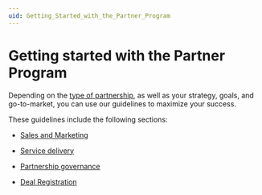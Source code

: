 ```yaml
---
uid: Getting_Started_with_the_Partner_Program
---
```


# Getting started with the Partner Program

Depending on the [type of partnership](xref:Becoming_a_DataMiner_Partner#partner-types), as well as your strategy, goals, and go-to-market, you can use our guidelines to maximize your success.

These guidelines include the following sections:

- [Sales and Marketing](xref:Sales_and_Marketing)

- [Service delivery](xref:Service_Delivery)

- [Partnership governance](xref:Partnership_Governance)

- [Deal Registration](xref:Deal_Registration)
